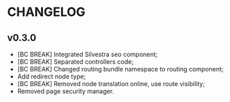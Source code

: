 CHANGELOG
=========

v0.3.0
-----

 * [BC BREAK] Integrated Silvestra seo component;
 * [BC BREAK] Separated controllers code;
 * [BC BREAK] Changed routing bundle namespace to routing component;
 * Add redirect node type;
 * [BC BREAK] Removed node translation online, use route visibility;
 * Removed page security manager.
